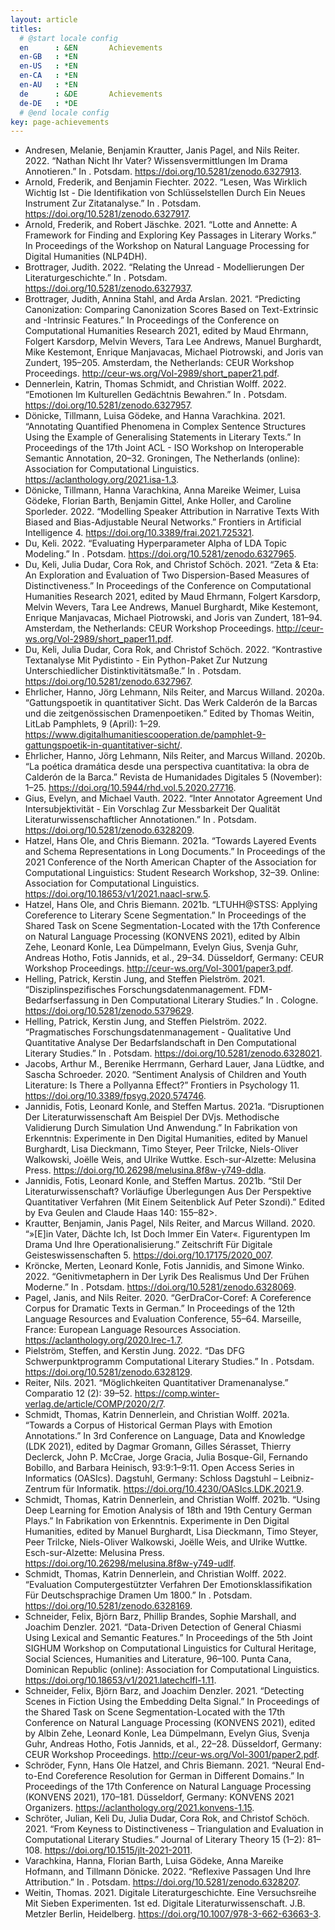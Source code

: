 ```yaml
---
layout: article
titles:
  # @start locale config
  en      : &EN       Achievements
  en-GB   : *EN
  en-US   : *EN
  en-CA   : *EN
  en-AU   : *EN
  de      : &DE       Achievements
  de-DE   : *DE
  # @end locale config
key: page-achievements
---
```

*  Andresen, Melanie, Benjamin Krautter, Janis Pagel, and Nils Reiter. 2022. “Nathan Nicht Ihr Vater? Wissensvermittlungen Im Drama Annotieren.” In . Potsdam. <https://doi.org/10.5281/zenodo.6327913>.
*  Arnold, Frederik, and Benjamin Fiechter. 2022. “Lesen, Was Wirklich Wichtig Ist - Die Identifikation von Schlüsselstellen Durch Ein Neues Instrument Zur Zitatanalyse.” In . Potsdam. <https://doi.org/10.5281/zenodo.6327917>.
*  Arnold, Frederik, and Robert Jäschke. 2021. “Lotte and Annette: A Framework for Finding and Exploring Key Passages in Literary Works.” In Proceedings of the Workshop on Natural Language Processing for Digital Humanities (NLP4DH).
*  Brottrager, Judith. 2022. “Relating the Unread - Modellierungen Der Literaturgeschichte.” In . Potsdam. <https://doi.org/10.5281/zenodo.6327937>.
*  Brottrager, Judith, Annina Stahl, and Arda Arslan. 2021. “Predicting Canonization: Comparing Canonization Scores Based on Text-Extrinsic and -Intrinsic Features.” In Proceedings of the Conference on Computational Humanities Research 2021, edited by Maud Ehrmann, Folgert Karsdorp, Melvin Wevers, Tara Lee Andrews, Manuel Burghardt, Mike Kestemont, Enrique Manjavacas, Michael Piotrowski, and Joris van Zundert, 195–205. Amsterdam, the Netherlands: CEUR Workshop Proceedings. <http://ceur-ws.org/Vol-2989/short_paper21.pdf>.
*  Dennerlein, Katrin, Thomas Schmidt, and Christian Wolff. 2022. “Emotionen Im Kulturellen Gedächtnis Bewahren.” In . Potsdam. <https://doi.org/10.5281/zenodo.6327957>.
*  Dönicke, Tillmann, Luisa Gödeke, and Hanna Varachkina. 2021. “Annotating Quantified Phenomena in Complex Sentence Structures Using the Example of Generalising Statements in Literary Texts.” In Proceedings of the 17th Joint ACL - ISO Workshop on Interoperable Semantic Annotation, 20–32. Groningen, The Netherlands (online): Association for Computational Linguistics. <https://aclanthology.org/2021.isa-1.3>.
*  Dönicke, Tillmann, Hanna Varachkina, Anna Mareike Weimer, Luisa Gödeke, Florian Barth, Benjamin Gittel, Anke Holler, and Caroline Sporleder. 2022. “Modelling Speaker Attribution in Narrative Texts With Biased and Bias-Adjustable Neural Networks.” Frontiers in Artificial Intelligence 4. <https://doi.org/10.3389/frai.2021.725321>.
*  Du, Keli. 2022. “Evaluating Hyperparameter Alpha of LDA Topic Modeling.” In . Potsdam. <https://doi.org/10.5281/zenodo.6327965>.
*  Du, Keli, Julia Dudar, Cora Rok, and Christof Schöch. 2021. “Zeta & Eta: An Exploration and Evaluation of Two Dispersion-Based Measures of Distinctiveness.” In Proceedings of the Conference on Computational Humanities Research 2021, edited by Maud Ehrmann, Folgert Karsdorp, Melvin Wevers, Tara Lee Andrews, Manuel Burghardt, Mike Kestemont, Enrique Manjavacas, Michael Piotrowski, and Joris van Zundert, 181–94. Amsterdam, the Netherlands: CEUR Workshop Proceedings. <http://ceur-ws.org/Vol-2989/short_paper11.pdf>.
*  Du, Keli, Julia Dudar, Cora Rok, and Christof Schöch. 2022. “Kontrastive Textanalyse Mit Pydistinto - Ein Python-Paket Zur Nutzung Unterschiedlicher Distinktivitätsmaße.” In . Potsdam. <https://doi.org/10.5281/zenodo.6327967>.
*  Ehrlicher, Hanno, Jörg Lehmann, Nils Reiter, and Marcus Willand. 2020a. “Gattungspoetik in quantitativer Sicht. Das Werk Calderón de la Barcas und die zeitgenössischen Dramenpoetiken.” Edited by Thomas Weitin, LitLab Pamphlets, 9 (April): 1–29. <https://www.digitalhumanitiescooperation.de/pamphlet-9-gattungspoetik-in-quantitativer-sicht/>.
*  Ehrlicher, Hanno, Jörg Lehmann, Nils Reiter, and Marcus Willand. 2020b. “La poética dramática desde una perspectiva cuantitativa: la obra de Calderón de la Barca.” Revista de Humanidades Digitales 5 (November): 1–25. <https://doi.org/10.5944/rhd.vol.5.2020.27716>.
*  Gius, Evelyn, and Michael Vauth. 2022. “Inter Annotator Agreement Und Intersubjektivität - Ein Vorschlag Zur Messbarkeit Der Qualität Literaturwissenschaftlicher Annotationen.” In . Potsdam. <https://doi.org/10.5281/zenodo.6328209>.
*  Hatzel, Hans Ole, and Chris Biemann. 2021a. “Towards Layered Events and Schema Representations in Long Documents.” In Proceedings of the 2021 Conference of the North American Chapter of the Association for Computational Linguistics: Student Research Workshop, 32–39. Online: Association for Computational Linguistics. <https://doi.org/10.18653/v1/2021.naacl-srw.5>.
*  Hatzel, Hans Ole, and Chris Biemann. 2021b. “LTUHH@STSS: Applying Coreference to Literary Scene Segmentation.” In Proceedings of the Shared Task on Scene Segmentation-Located with the 17th Conference on Natural Language Processing (KONVENS 2021), edited by Albin Zehe, Leonard Konle, Lea Dümpelmann, Evelyn Gius, Svenja Guhr, Andreas Hotho, Fotis Jannids, et al., 29–34. Düsseldorf, Germany: CEUR Workshop Proceedings. <http://ceur-ws.org/Vol-3001/paper3.pdf>.
*  Helling, Patrick, Kerstin Jung, and Steffen Pielström. 2021. “Disziplinspezifisches Forschungsdatenmanagement. FDM-Bedarfserfassung in Den Computational Literary Studies.” In . Cologne. <https://doi.org/10.5281/zenodo.5379629>.
*  Helling, Patrick, Kerstin Jung, and Steffen Pielström. 2022. “Pragmatisches Forschungsdatenmanagement - Qualitative Und Quantitative Analyse Der Bedarfslandschaft in Den Computational Literary Studies.” In . Potsdam. <https://doi.org/10.5281/zenodo.6328021>.
*  Jacobs, Arthur M., Berenike Herrmann, Gerhard Lauer, Jana Lüdtke, and Sascha Schroeder. 2020. “Sentiment Analysis of Children and Youth Literature: Is There a Pollyanna Effect?” Frontiers in Psychology 11. <https://doi.org/10.3389/fpsyg.2020.574746>.
*  Jannidis, Fotis, Leonard Konle, and Steffen Martus. 2021a. “Disruptionen Der Literaturwissenschaft Am Beispiel Der DVjs. Methodische Validierung Durch Simulation Und Anwendung.” In Fabrikation von Erkenntnis: Experimente in Den Digital Humanities, edited by Manuel Burghardt, Lisa Dieckmann, Timo Steyer, Peer Trilcke, Niels-Oliver Walkowski, Joëlle Weis, and Ulrike Wuttke. Esch-sur-Alzette: Melusina Press. <https://doi.org/10.26298/melusina.8f8w-y749-ddla>.
*  Jannidis, Fotis, Leonard Konle, and Steffen Martus. 2021b. “Stil Der Literaturwissenschaft? Vorläufige Überlegungen Aus Der Perspektive Quantitativer Verfahren (Mit Einem Seitenblick Auf Peter Szondi).” Edited by Eva Geulen and Claude Haas 140: 155–82>.
*  Krautter, Benjamin, Janis Pagel, Nils Reiter, and Marcus Willand. 2020. “»[E]in Vater, Dächte Ich, Ist Doch Immer Ein Vater«. Figurentypen Im Drama Und Ihre Operationalisierung.” Zeitschrift Für Digitale Geisteswissenschaften 5. <https://doi.org/10.17175/2020_007>.
*  Kröncke, Merten, Leonard Konle, Fotis Jannidis, and Simone Winko. 2022. “Genitivmetaphern in Der Lyrik Des Realismus Und Der Frühen Moderne.” In . Potsdam. <https://doi.org/10.5281/zenodo.6328069>.
*  Pagel, Janis, and Nils Reiter. 2020. “GerDraCor-Coref: A Coreference Corpus for Dramatic Texts in German.” In Proceedings of the 12th Language Resources and Evaluation Conference, 55–64. Marseille, France: European Language Resources Association. <https://aclanthology.org/2020.lrec-1.7>.
*  Pielström, Steffen, and Kerstin Jung. 2022. “Das DFG Schwerpunktprogramm Computational Literary Studies.” In . Potsdam. <https://doi.org/10.5281/zenodo.6328129>.
*  Reiter, Nils. 2021. “Möglichkeiten Quantitativer Dramenanalyse.” Comparatio 12 (2): 39–52. <https://comp.winter-verlag.de/article/COMP/2020/2/7>.
*  Schmidt, Thomas, Katrin Dennerlein, and Christian Wolff. 2021a. “Towards a Corpus of Historical German Plays with Emotion Annotations.” In 3rd Conference on Language, Data and Knowledge (LDK 2021), edited by Dagmar Gromann, Gilles Sérasset, Thierry Declerck, John P. McCrae, Jorge Gracia, Julia Bosque-Gil, Fernando Bobillo, and Barbara Heinisch, 93:9:1–9:11. Open Access Series in Informatics (OASIcs). Dagstuhl, Germany: Schloss Dagstuhl – Leibniz-Zentrum für Informatik. <https://doi.org/10.4230/OASIcs.LDK.2021.9>.
*  Schmidt, Thomas, Katrin Dennerlein, and Christian Wolff. 2021b. “Using Deep Learning for Emotion Analysis of 18th and 19th Century German Plays.” In Fabrikation von Erkenntnis. Experimente in Den Digital Humanities, edited by Manuel Burghardt, Lisa Dieckmann, Timo Steyer, Peer Trilcke, Niels-Oliver Walkowski, Joëlle Weis, and Ulrike Wuttke. Esch-sur-Alzette: Melusina Press. <https://doi.org/10.26298/melusina.8f8w-y749-udlf>.
*  Schmidt, Thomas, Katrin Dennerlein, and Christian Wolff. 2022. “Evaluation Computergestützter Verfahren Der Emotionsklassifikation Für Deutschsprachige Dramen Um 1800.” In . Potsdam. <https://doi.org/10.5281/zenodo.6328169>.
*  Schneider, Felix, Björn Barz, Phillip Brandes, Sophie Marshall, and Joachim Denzler. 2021. “Data-Driven Detection of General Chiasmi Using Lexical and Semantic Features.” In Proceedings of the 5th Joint SIGHUM Workshop on Computational Linguistics for Cultural Heritage, Social Sciences, Humanities and Literature, 96–100. Punta Cana, Dominican Republic (online): Association for Computational Linguistics. <https://doi.org/10.18653/v1/2021.latechclfl-1.11>.
*  Schneider, Felix, Björn Barz, and Joachim Denzler. 2021. “Detecting Scenes in Fiction Using the Embedding Delta Signal.” In Proceedings of the Shared Task on Scene Segmentation-Located with the 17th Conference on Natural Language Processing (KONVENS 2021), edited by Albin Zehe, Leonard Konle, Lea Dümpelmann, Evelyn Gius, Svenja Guhr, Andreas Hotho, Fotis Jannids, et al., 22–28. Düsseldorf, Germany: CEUR Workshop Proceedings. <http://ceur-ws.org/Vol-3001/paper2.pdf>.
*  Schröder, Fynn, Hans Ole Hatzel, and Chris Biemann. 2021. “Neural End-to-End Coreference Resolution for German in Different Domains.” In Proceedings of the 17th Conference on Natural Language Processing (KONVENS 2021), 170–181. Düsseldorf, Germany: KONVENS 2021 Organizers. <https://aclanthology.org/2021.konvens-1.15>.
*  Schröter, Julian, Keli Du, Julia Dudar, Cora Rok, and Christof Schöch. 2021. “From Keyness to Distinctiveness – Triangulation and Evaluation in Computational Literary Studies.” Journal of Literary Theory 15 (1–2): 81–108. <https://doi.org/10.1515/jlt-2021-2011>.
*  Varachkina, Hanna, Florian Barth, Luisa Gödeke, Anna Mareike Hofmann, and Tillmann Dönicke. 2022. “Reflexive Passagen Und Ihre Attribution.” In . Potsdam. <https://doi.org/10.5281/zenodo.6328207>.
*  Weitin, Thomas. 2021. Digitale Literaturgeschichte. Eine Versuchsreihe Mit Sieben Experimenten. 1st ed. Digitale Literaturwissenschaft. J.B. Metzler Berlin, Heidelberg. <https://doi.org/10.1007/978-3-662-63663-3>.


